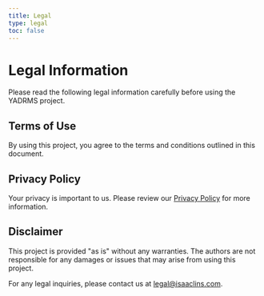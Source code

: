 ```yaml
---
title: Legal
type: legal
toc: false
---
```


# Legal Information

Please read the following legal information carefully before using the YADRMS project.

## Terms of Use

By using this project, you agree to the terms and conditions outlined in this document.

## Privacy Policy

Your privacy is important to us. Please review our [Privacy Policy](/privacy-policy/) for more information.

## Disclaimer

This project is provided "as is" without any warranties. The authors are not responsible for any damages or issues that may arise from using this project.

For any legal inquiries, please contact us at [legal@isaaclins.com](mailto:legal@isaaclins.com).